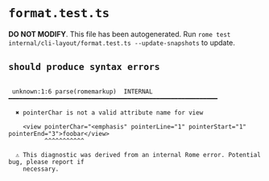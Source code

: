 # `format.test.ts`

**DO NOT MODIFY**. This file has been autogenerated. Run `rome test internal/cli-layout/format.test.ts --update-snapshots` to update.

## `should produce syntax errors`

```

 unknown:1:6 parse(romemarkup)  INTERNAL  ━━━━━━━━━━━━━━━━━━━━━━━━━━━━━━━━━━━━━━━━━━━━━━━━━━━━━━━━━━

  ✖ pointerChar is not a valid attribute name for view

    <view pointerChar="<emphasis" pointerLine="1" pointerStart="1" pointerEnd="3">foobar</view>
          ^^^^^^^^^^^

  ⚠ This diagnostic was derived from an internal Rome error. Potential bug, please report if
    necessary.


```
